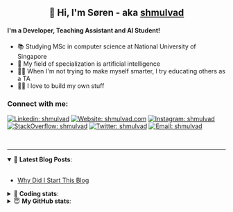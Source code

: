 <h2 align="center">
	👋 Hi, I'm Søren - aka <a href="https://shmulvad.com">shmulvad</a>
</h2>

#### I'm a Developer, Teaching Assistant and AI Student!
- 📚 Studying MSc in computer science at National University of Singapore
- 🧠 My field of specialization is artificial intelligence
- 👨‍🏫 When I'm not trying to make myself smarter, I try educating others as a TA
- 👨‍💻 I love to build my own stuff

### Connect with me:

[![Linkedin: shmulvad](https://img.shields.io/badge/shmulvad-blue?style=flat&logo=Linkedin&logoColor=white)][linkedin]
[![Website: shmulvad.com](https://img.shields.io/badge/shmulvad.com-47CCCC?&style=flat&logo=Google-Chrome&logoColor=white)][website]
[![Instagram: shmulvad](https://img.shields.io/badge/-@shmulvad-purple?style=flat&logo=Instagram&logoColor=white)][instagram]
[![StackOverflow: shmulvad](https://img.shields.io/badge/shmulvad-FE7A16?style=flat&logo=stack-overflow&logoColor=white)][stackOverflow]
[![Twitter: shmulvad](https://img.shields.io/badge/@shmulvad-1ca0f1?style=flat&logo=twitter&logoColor=white)][twitter]
[![Email: shmulvad](https://img.shields.io/badge/shmulvad-D14836?style=flat&logo=gmail&logoColor=white)][mail]

<br />

---

<details open>
 <summary>📕 <b>Latest Blog Posts</b>: </summary>

<br>

<!-- BLOG-POST-LIST:START -->
- [Why Did I Start This Blog](https://shmulvad.com/blog/why-did-start-this-blog)
<!-- BLOG-POST-LIST:END -->

</details>

<!-- --- -->

<details>
 <summary>🤖 <b>Coding stats</b>: </summary>

<br>

<!--START_SECTION:waka-->
**I'm a Night 🦉** 

```text
🌞 Morning    67 commits     ████░░░░░░░░░░░░░░░░░░░░░   17.01% 
🌆 Daytime    111 commits    ███████░░░░░░░░░░░░░░░░░░   28.17% 
🌃 Evening    100 commits    ██████░░░░░░░░░░░░░░░░░░░   25.38% 
🌙 Night      116 commits    ███████░░░░░░░░░░░░░░░░░░   29.44%

```


📊 **This Week I Spent My Time On** 

```text
💬 Programming Languages: 
Python                   14 hrs 53 mins      █████████████████░░░░░░░░   67.79% 
Other                    3 hrs 32 mins       ████░░░░░░░░░░░░░░░░░░░░░   16.08% 
TeX                      2 hrs 54 mins       ███░░░░░░░░░░░░░░░░░░░░░░   13.27% 
Makefile                 20 mins             ░░░░░░░░░░░░░░░░░░░░░░░░░   1.55% 
Text                     7 mins              ░░░░░░░░░░░░░░░░░░░░░░░░░   0.57%

🔥 Editors: 
VS Code                  16 hrs 9 mins       ██████████████████░░░░░░░   73.5% 
Zsh                      3 hrs 31 mins       ████░░░░░░░░░░░░░░░░░░░░░   16.06% 
Sublime Text             2 hrs 17 mins       ██░░░░░░░░░░░░░░░░░░░░░░░   10.44%

🐱‍💻 Projects: 
3d-computer-vision       13 hrs 31 mins      ███████████████░░░░░░░░░░   61.51% 
Assignments              2 hrs 55 mins       ███░░░░░░░░░░░░░░░░░░░░░░   13.31% 
neural-networks-deep-lear2 hrs 19 mins       ██░░░░░░░░░░░░░░░░░░░░░░░   10.56% 
nlp-project              1 hr 37 mins        █░░░░░░░░░░░░░░░░░░░░░░░░   7.39% 
Unknown Project          58 mins             █░░░░░░░░░░░░░░░░░░░░░░░░   4.44%

```


<!--END_SECTION:waka-->

</details>

<!-- --- -->

<details>
 <summary>😇 <b>My GitHub stats</b>: </summary>

<br>

<img align="left" alt="shmulvad's Github Stats" src="https://github-readme-stats.vercel.app/api?username=shmulvad&show_icons=true&hide_border=true" />

</details>



[website]: https://shmulvad.com
[twitter]: https://twitter.com/shmulvad
[linkedin]: https://linkedin.com/in/shmulvad
[instagram]: https://instagram.com/shmulvad
[stackOverflow]: https://stackoverflow.com/users/9248793/shmulvad
[mail]: mailto:shmulvad@gmail.com
[github]: https://github.com/shmulvad
